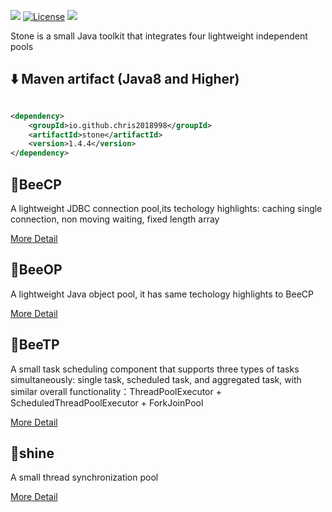 <a><img src="https://img.shields.io/badge/Java-8+-green.svg"></a>
[![License](https://img.shields.io/github/license/Chris2018998/stone?color=4D7A97&logo=apache)](https://github.com/Chris2018998/stone/blob/main/LICENSE)
<a><img src="https://maven-badges.herokuapp.com/maven-central/io.github.chris2018998/stone/badge.svg"></a>

Stone is a small Java toolkit that integrates four lightweight independent pools

## :arrow_down: Maven artifact (Java8 and Higher)

```xml

<dependency>
    <groupId>io.github.chris2018998</groupId>
    <artifactId>stone</artifactId>
    <version>1.4.4</version>
</dependency>
```

## 🌸BeeCP

A lightweight JDBC connection pool,its techology highlights: caching single connection, non moving waiting, fixed length array 

[More Detail](https://github.com/Chris2018998/stone/tree/main/doc/Introduction/beecp_readme_eng.md)
 
## 🌷BeeOP

A lightweight Java object pool, it has same techology highlights to BeeCP

[More Detail](https://github.com/Chris2018998/stone/tree/main/doc/Introduction/beeop_readme_eng.md)
 
## 🪷BeeTP

A small task scheduling component that supports three types of tasks simultaneously: single task, scheduled task, and aggregated task, with similar overall functionality：ThreadPoolExecutor +
ScheduledThreadPoolExecutor + ForkJoinPool

[More Detail](https://github.com/Chris2018998/stone/tree/main/doc/Introduction/beetp_readme_eng.md)

## 🌻shine

A small thread synchronization pool

[More Detail](https://github.com/Chris2018998/stone/tree/main/doc/Introduction/shine_readme_eng.md)



